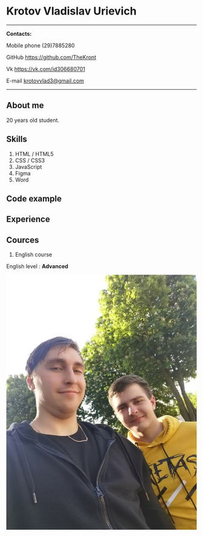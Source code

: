 Krotov Vladislav Urievich
============

-------------------     ----------------------------
__Contacts:__
 
Mobile phone                  (29)7885280   

GitHub                        https://github.com/TheKront

Vk                            https://vk.com/id306680701

E-mail                        krotovvlad3@gmail.com

-------------------     ----------------------------

About me
---------
20 years old student.

Skills
---------
1. HTML / HTML5
2. CSS / CSS3 
3. JavaScript
4. Figma
5. Word


Code example
---------


Experience
----------


Cources
----------
 1. English course

English level
:   **Advanced**


![Me](img/Vlad.jpg)


